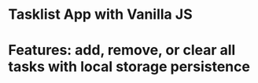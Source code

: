 # Tasklist App with Vanilla JS
# Features: add, remove, or clear all tasks with local storage persistence
